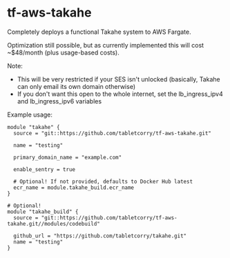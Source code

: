 # tf-aws-takahe

Completely deploys a functional Takahe system to AWS Fargate.

Optimization still possible, but as currently implemented this will cost ~$48/month (plus usage-based costs).

Note:
* This will be very restricted if your SES isn't unlocked (basically, Takahe can only email its own domain otherwise)
* If you don't want this open to the whole internet, set the lb_ingress_ipv4 and lb_ingress_ipv6 variables

Example usage:

```hcl
module "takahe" {
  source = "git::https://github.com/tabletcorry/tf-aws-takahe.git"

  name = "testing"

  primary_domain_name = "example.com"

  enable_sentry = true

  # Optional! If not provided, defaults to Docker Hub latest
  ecr_name = module.takahe_build.ecr_name
}

# Optional!
module "takahe_build" {
  source = "git::https://github.com/tabletcorry/tf-aws-takahe.git//modules/codebuild"

  github_url = "https://github.com/tabletcorry/takahe.git"
  name = "testing"
}
```
